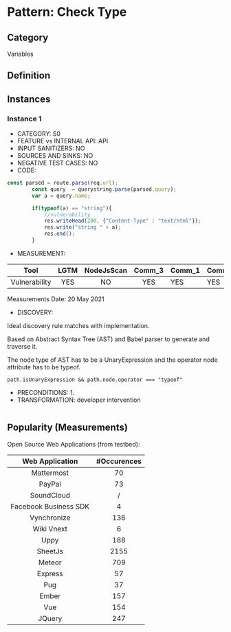 # Pattern: Check Type

## Category

Variables

## Definition

## Instances

### Instance 1

- CATEGORY: S0
- FEATURE vs INTERNAL API: API
- INPUT SANITIZERS: NO
- SOURCES AND SINKS: NO
- NEGATIVE TEST CASES: NO
- CODE:

```javascript
const parsed = route.parse(req.url);
        const query  = querystring.parse(parsed.query);
        var a = query.name;

        if(typeof(a) == "string"){
            //vulnerability
            res.writeHead(200, {"Content-Type" : "text/html"});
            res.write("string " + a);
            res.end();
        }  
```

- MEASUREMENT:

|     Tool      | LGTM | NodeJsScan | Comm_3 | Comm_1 | Comm_2 | Vulnerable |
| :-----------: | :--: | :--------: | :------: | ------- | --------- | ---------- |
| Vulnerability | YES  |   NO       |    YES   |    YES  |    YES    |  YES       |
Measurements Date: 20 May 2021

- DISCOVERY:



Ideal discovery rule matches with implementation.

Based on Abstract Syntax Tree (AST) and Babel parser to generate and traverse it.

The node type of AST has to be a UnaryExpression and the operator node attribute has to be typeof.

```
path.isUnaryExpression && path.node.operator === "typeof"
```



- PRECONDITIONS:
   1.
- TRANSFORMATION:
developer intervention
```javascript
```
## Popularity (Measurements)

Open Source Web Applications (from testbed):

|    Web Application    | #Occurences |
| :-------------------: | :---------: |
|      Mattermost       |     70      |
|        PayPal         |     73      |
|      SoundCloud       |      /      |
| Facebook Business SDK |      4      |
|      Vynchronize      |     136     |
|      Wiki Vnext       |      6      |
|         Uppy          |     188     |
|        SheetJs        |    2155     |
|        Meteor         |     709     |
|        Express        |     57      |
|          Pug          |     37      |
|         Ember         |     157     |
|          Vue          |     154     |
|        JQuery         |     247     |



